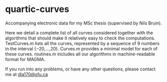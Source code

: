 # quartic-curves
Accompanying electronic data for my MSc thesis (supervised by Nils Bruin).

Here we detail a complete list of all curves considered together with the algorithms that should make it relatively easy to check the computations.
TestCurves.m lists all the curves, represented by a sequence of 9 numbers in the interval {−20,...,20}.
Curves.m provides a minimal model for each of these curves. 
routines.m includes all our algorithms in machine-readable format for MAGMA.

If you run into any problems, or have any other questions, please contact me at dla170@sfu.ca
